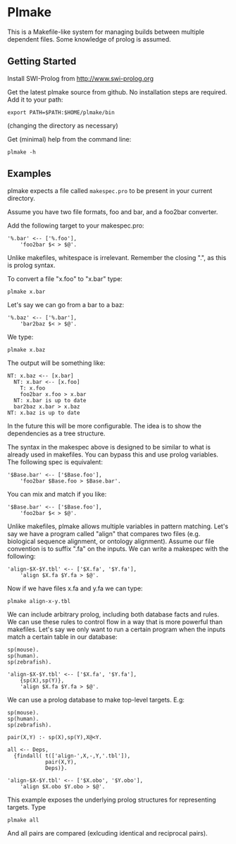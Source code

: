 Plmake
======

This is a Makefile-like system for managing builds between multiple
dependent files. Some knowledge of prolog is assumed.

Getting Started
---------------

Install SWI-Prolog from http://www.swi-prolog.org

Get the latest plmake source from github. No installation steps are
required. Add it to your path:

    export PATH=$PATH:$HOME/plmake/bin

(changing the directory as necessary)

Get (minimal) help from the command line:

    plmake -h

Examples
--------

plmake expects a file called `makespec.pro` to be present in your
current directory.

Assume you have two file formats, foo and bar, and a foo2bar converter.

Add the following target to your makespec.pro:

    '%.bar' <-- ['%.foo'],
        'foo2bar $< > $@'.

Unlike makefiles, whitespace is irrelevant. Remember the closing ".",
as this is prolog syntax.

To convert a file "x.foo" to "x.bar" type:

    plmake x.bar

Let's say we can go from a bar to a baz:

    '%.baz' <-- ['%.bar'],
        'bar2baz $< > $@'.

We type:

    plmake x.baz

The output will be something like:

    NT: x.baz <-- [x.bar]
      NT: x.bar <-- [x.foo]
        T: x.foo
        foo2bar x.foo > x.bar
      NT: x.bar is up to date
      bar2baz x.bar > x.baz
    NT: x.baz is up to date

In the future this will be more configurable. The idea is to show the
dependencies as a tree structure.

The syntax in the makespec above is designed to be similar to what is
already used in makefiles. You can bypass this and use prolog
variables. The following spec is equivalent:

    '$Base.bar' <-- ['$Base.foo'],
        'foo2bar $Base.foo > $Base.bar'.

You can mix and match if you like:

    '$Base.bar' <-- ['$Base.foo'],
        'foo2bar $< > $@'.

Unlike makefiles, plmake allows multiple variables in pattern
matching. Let's say we have a program called "align" that compares two
files (e.g. biological sequence alignment, or ontology
alignment). Assume our file convention is to suffix ".fa" on the
inputs.  We can write a makespec with the following:

    'align-$X-$Y.tbl' <-- ['$X.fa', '$Y.fa'],
        'align $X.fa $Y.fa > $@'.

Now if we have files x.fa and y.fa we can type:

    plmake align-x-y.tbl

We can include arbitrary prolog, including both database facts and
rules. We can use these rules to control flow in a way that is more
powerful than makefiles. Let's say we only want to run a certain
program when the inputs match a certain table in our database:

    sp(mouse).
    sp(human).
    sp(zebrafish).

    'align-$X-$Y.tbl' <-- ['$X.fa', '$Y.fa'],
        {sp(X),sp(Y)},
        'align $X.fa $Y.fa > $@'.

We can use a prolog database to make top-level targets. E.g:

    sp(mouse).
    sp(human).
    sp(zebrafish).

    pair(X,Y) :- sp(X),sp(Y),X@<Y.

    all <-- Deps, 
      {findall( t(['align-',X,-,Y,'.tbl']),
                pair(X,Y),
                Deps)}.

    'align-$X-$Y.tbl' <-- ['$X.obo', '$Y.obo'],
        'align $X.obo $Y.obo > $@'.

This example exposes the underlying prolog structures for representing
targets. Type

    plmake all

And all pairs are compared (exlcuding identical and reciprocal pairs).



